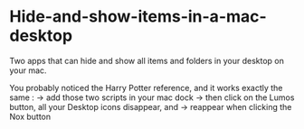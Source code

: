 # Hide-and-show-items-in-a-mac-desktop
Two apps that can hide and show all items and folders in your desktop on your mac.

You probably noticed the Harry Potter reference, and it works exactly the same : 
   -> add those two scripts in your mac dock
   -> then click on the Lumos button, all your Desktop icons disappear, and 
   -> reappear when clicking the Nox button
